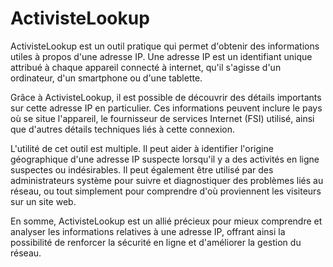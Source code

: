 # ActivisteLookup
ActivisteLookup est un outil pratique qui permet d'obtenir des informations utiles à propos d'une adresse IP. Une adresse IP est un identifiant unique attribué à chaque appareil connecté à internet, qu'il s'agisse d'un ordinateur, d'un smartphone ou d'une tablette.

Grâce à ActivisteLookup, il est possible de découvrir des détails importants sur cette adresse IP en particulier. Ces informations peuvent inclure le pays où se situe l'appareil, le fournisseur de services Internet (FSI) utilisé, ainsi que d'autres détails techniques liés à cette connexion.

L'utilité de cet outil est multiple. Il peut aider à identifier l'origine géographique d'une adresse IP suspecte lorsqu'il y a des activités en ligne suspectes ou indésirables. Il peut également être utilisé par des administrateurs système pour suivre et diagnostiquer des problèmes liés au réseau, ou tout simplement pour comprendre d'où proviennent les visiteurs sur un site web.

En somme, ActivisteLookup est un allié précieux pour mieux comprendre et analyser les informations relatives à une adresse IP, offrant ainsi la possibilité de renforcer la sécurité en ligne et d'améliorer la gestion du réseau.
